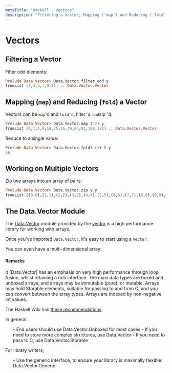 ```yaml
---
metaTitle: "Haskell - Vectors"
description: "Filtering a Vector, Mapping (`map`) and Reducing (`fold`) a Vector, Working on Multiple Vectors, The Data.Vector Module"
---
```


# Vectors



## Filtering a Vector


Filter odd elements:

```hs
Prelude Data.Vector> Data.Vector.filter odd y
fromList [1,3,5,7,9,11] :: Data.Vector.Vector

```



## Mapping (`map`) and Reducing (`fold`) a Vector


Vectors can be `map`'d and `fold'd,`filter`'d and`zip`'d:

```hs
Prelude Data.Vector> Data.Vector.map (^2) y
fromList [0,1,4,9,16,25,36,49,64,81,100,121] :: Data.Vector.Vector

```

Reduce to a single value:

```hs
Prelude Data.Vector> Data.Vector.foldl (+) 0 y
66

```



## Working on Multiple Vectors


Zip two arrays into an array of pairs:

```hs
Prelude Data.Vector> Data.Vector.zip y y
fromList [(0,0),(1,1),(2,2),(3,3),(4,4),(5,5),(6,6),(7,7),(8,8),(9,9),(10,10),(11,11)] :: Data.Vector.Vector

```



## The Data.Vector Module


The [Data.Vector](https://hackage.haskell.org/package/vector-0.11.0.0/docs/Data-Vector.html) module provided by the [vector](https://hackage.haskell.org/package/vector) is a high performance library for working with arrays.

Once you've imported `Data.Vector`, it's easy to start using a `Vector`:

You can even have a multi-dimensional array:



#### Remarks


> 
<p>It [Data.Vector] has an emphasis on very high performance through loop fusion, whilst
retaining a rich interface. The main data types are boxed and unboxed
arrays, and arrays may be immutable (pure), or mutable. Arrays may
hold Storable elements, suitable for passing to and from C, and you
can convert between the array types. Arrays are indexed by
non-negative Int values.</p>


The Haskell Wiki has [these recommendations](https://wiki.haskell.org/Numeric_Haskell:_A_Vector_Tutorial#Array_Types):

> 
In general:
<ul>
- End users should use Data.Vector.Unboxed for most cases
- If you need to store more complex structures, use Data.Vector
- If you need to pass to C, use Data.Vector.Storable
</ul>
For library writers;
<ul>
- Use the generic interface, to ensure your library is maximally flexible: Data.Vector.Generic
</ul>


